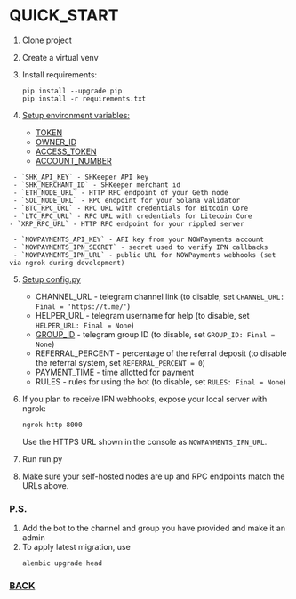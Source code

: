 # QUICK_START
   1. Clone project
   2. Create a virtual venv
   3. Install requirements:
       ```
       pip install --upgrade pip
       pip install -r requirements.txt
       ```
   4. [Setup environment variables:](https://stackoverflow.com/questions/42708389/how-to-set-environment-variables-in-pycharm)

      - [TOKEN](https://telegram.me/BotFather)
      - [OWNER_ID](https://telegram.me/myidbot)
      - [ACCESS_TOKEN](https://pypi.org/project/YooMoney/#access-token)
      - [ACCOUNT_NUMBER](https://pypi.org/project/YooMoney/#account-information)


     - `SHK_API_KEY` - SHKeeper API key
     - `SHK_MERCHANT_ID` - SHKeeper merchant id
     - `ETH_NODE_URL` - HTTP RPC endpoint of your Geth node
     - `SOL_NODE_URL` - RPC endpoint for your Solana validator
     - `BTC_RPC_URL` - RPC URL with credentials for Bitcoin Core
     - `LTC_RPC_URL` - RPC URL with credentials for Litecoin Core
    - `XRP_RPC_URL` - HTTP RPC endpoint for your rippled server

     - `NOWPAYMENTS_API_KEY` - API key from your NOWPayments account
     - `NOWPAYMENTS_IPN_SECRET` - secret used to verify IPN callbacks
     - `NOWPAYMENTS_IPN_URL` - public URL for NOWPayments webhooks (set via ngrok during development)


   5. [Setup config.py](../bot/misc/config.py)
      - CHANNEL_URL - telegram channel link (to disable, set `CHANNEL_URL: Final = 'https://t.me/'`)
      - HELPER_URL -  telegram username for help (to disable, set `HELPER_URL: Final = None`)
      - [GROUP_ID](https://docs.b2core.b2broker.com/how-to-articles/manage-communication-platforms/how-to-get-telegram-chat-group-and-channel-identifiers) -  telegram group ID (to disable, set `GROUP_ID: Final = None`)
      - REFERRAL_PERCENT - percentage of the referral deposit (to disable the referral system, set `REFERRAL_PERCENT = 0`)
      - PAYMENT_TIME - time allotted for payment
      - RULES - rules for using the bot (to disable, set `RULES: Final = None`)

   6. If you plan to receive IPN webhooks, expose your local server with ngrok:
       ```bash
       ngrok http 8000
       ```
      Use the HTTPS URL shown in the console as `NOWPAYMENTS_IPN_URL`.
   7. Run run.py
   8. Make sure your self-hosted nodes are up and RPC endpoints match the URLs above.

### P.S.
1. Add the bot to the channel and group you have provided and make it an admin
2. To apply latest migration, use 
      ```
      alembic upgrade head
      ```

### [BACK](../README.md)